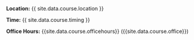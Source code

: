 <p><strong>Location:</strong> <span class="highlight">{{ site.data.course.location }}</span></p>

<p><strong>Time:</strong> <span class="highlight">{{ site.data.course.timing }}</span></p>

<p><strong>Office Hours:</strong> <span class="highlight">{{site.data.course.officehours}} ({{site.data.course.office}})</span></p>
